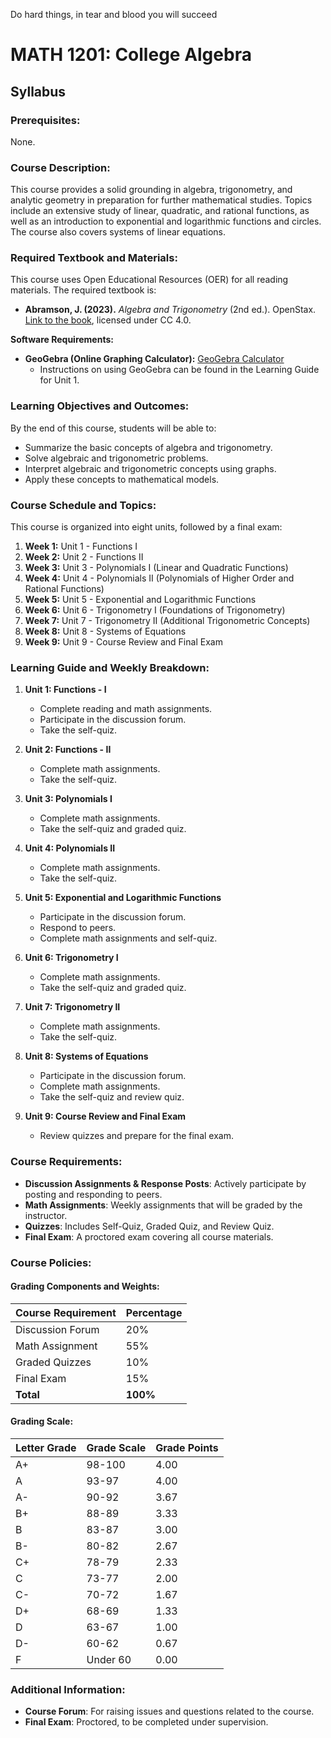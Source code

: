Do hard things, in tear and blood you will succeed

# MATH 1201: College Algebra

## Syllabus

### Prerequisites:
None.

### Course Description:
This course provides a solid grounding in algebra, trigonometry, and analytic geometry in preparation for further mathematical studies. Topics include an extensive study of linear, quadratic, and rational functions, as well as an introduction to exponential and logarithmic functions and circles. The course also covers systems of linear equations.

### Required Textbook and Materials:
This course uses Open Educational Resources (OER) for all reading materials. The required textbook is:

- **Abramson, J. (2023).** *Algebra and Trigonometry* (2nd ed.). OpenStax. [Link to the book](https://openstax.org/details/books/algebra-and-trigonometry-2e), licensed under CC 4.0.

**Software Requirements:**
- **GeoGebra (Online Graphing Calculator):** [GeoGebra Calculator](https://www.geogebra.org/calculator)
  - Instructions on using GeoGebra can be found in the Learning Guide for Unit 1.

### Learning Objectives and Outcomes:
By the end of this course, students will be able to:
- Summarize the basic concepts of algebra and trigonometry.
- Solve algebraic and trigonometric problems.
- Interpret algebraic and trigonometric concepts using graphs.
- Apply these concepts to mathematical models.

### Course Schedule and Topics:
This course is organized into eight units, followed by a final exam:
1. **Week 1:** Unit 1 - Functions I
2. **Week 2:** Unit 2 - Functions II
3. **Week 3:** Unit 3 - Polynomials I (Linear and Quadratic Functions)
4. **Week 4:** Unit 4 - Polynomials II (Polynomials of Higher Order and Rational Functions)
5. **Week 5:** Unit 5 - Exponential and Logarithmic Functions
6. **Week 6:** Unit 6 - Trigonometry I (Foundations of Trigonometry)
7. **Week 7:** Unit 7 - Trigonometry II (Additional Trigonometric Concepts)
8. **Week 8:** Unit 8 - Systems of Equations
9. **Week 9:** Unit 9 - Course Review and Final Exam

### Learning Guide and Weekly Breakdown:
1. **Unit 1: Functions - I**
   - Complete reading and math assignments.
   - Participate in the discussion forum.
   - Take the self-quiz.

2. **Unit 2: Functions - II**
   - Complete math assignments.
   - Take the self-quiz.

3. **Unit 3: Polynomials I**
   - Complete math assignments.
   - Take the self-quiz and graded quiz.

4. **Unit 4: Polynomials II**
   - Complete math assignments.
   - Take the self-quiz.

5. **Unit 5: Exponential and Logarithmic Functions**
   - Participate in the discussion forum.
   - Respond to peers.
   - Complete math assignments and self-quiz.

6. **Unit 6: Trigonometry I**
   - Complete math assignments.
   - Take the self-quiz and graded quiz.

7. **Unit 7: Trigonometry II**
   - Complete math assignments.
   - Take the self-quiz.

8. **Unit 8: Systems of Equations**
   - Participate in the discussion forum.
   - Complete math assignments.
   - Take the self-quiz and review quiz.

9. **Unit 9: Course Review and Final Exam**
   - Review quizzes and prepare for the final exam.

### Course Requirements:
- **Discussion Assignments & Response Posts**: Actively participate by posting and responding to peers.
- **Math Assignments**: Weekly assignments that will be graded by the instructor.
- **Quizzes**: Includes Self-Quiz, Graded Quiz, and Review Quiz.
- **Final Exam**: A proctored exam covering all course materials.

### Course Policies:
#### Grading Components and Weights:
| Course Requirement        | Percentage |
|---------------------------|------------|
| Discussion Forum           | 20%        |
| Math Assignment            | 55%        |
| Graded Quizzes             | 10%        |
| Final Exam                 | 15%        |
| **Total**                  | **100%**   |

#### Grading Scale:
| Letter Grade | Grade Scale | Grade Points |
|--------------|-------------|--------------|
| A+           | 98-100      | 4.00         |
| A            | 93-97       | 4.00         |
| A-           | 90-92       | 3.67         |
| B+           | 88-89       | 3.33         |
| B            | 83-87       | 3.00         |
| B-           | 80-82       | 2.67         |
| C+           | 78-79       | 2.33         |
| C            | 73-77       | 2.00         |
| C-           | 70-72       | 1.67         |
| D+           | 68-69       | 1.33         |
| D            | 63-67       | 1.00         |
| D-           | 60-62       | 0.67         |
| F            | Under 60    | 0.00         |

### Additional Information:
- **Course Forum**: For raising issues and questions related to the course.
- **Final Exam**: Proctored, to be completed under supervision.

